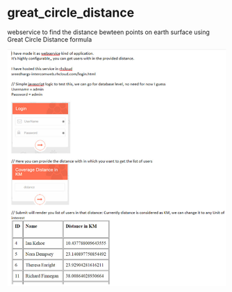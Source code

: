 # great_circle_distance
webservice to find the distance bewteen points on earth surface using Great Circle Distance formula

![alt tag](https://raw.githubusercontent.com/sreedhargs89/great_circle_distance/master/_READ%20ME.jpg)

